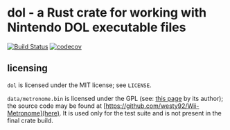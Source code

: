 # dol - a Rust crate for working with Nintendo DOL executable files

[![Build Status](https://travis-ci.com/gcnhax/dol-rs.svg?branch=master)](https://travis-ci.com/gcnhax/dol-rs) [![codecov](https://codecov.io/gh/gcnhax/dol-rs/branch/master/graph/badge.svg)](https://codecov.io/gh/gcnhax/dol-rs)

## licensing
`dol` is licensed under the MIT license; see `LICENSE`.

`data/metronome.bin` is licensed under the GPL (see: [this page](http://wiibrew.org/wiki/Metronome) by its author); the source code may be found at [https://github.com/westy92/Wii-Metronome](here). It is used only for the test suite and is not present in the final crate build.
